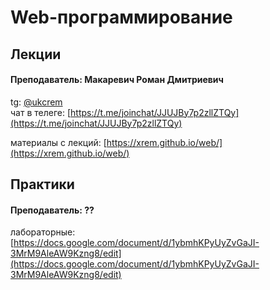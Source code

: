 # Web-программирование

## Лекции

#### Преподаватель: Макаревич Роман Дмитриевич

tg: [@ukcrem](https://t.me/ukcrem)  
чат в телеге: [https://t.me/joinchat/JJUJBy7p2zllZTQy](https://t.me/joinchat/JJUJBy7p2zllZTQy)

материалы с лекций: [https://xrem.github.io/web/](https://xrem.github.io/web/)

## Практики

#### Преподаватель: ??

лабораторные: [https://docs.google.com/document/d/1ybmhKPyUyZvGaJI-3MrM9AleAW9Kzng8/edit](https://docs.google.com/document/d/1ybmhKPyUyZvGaJI-3MrM9AleAW9Kzng8/edit)

